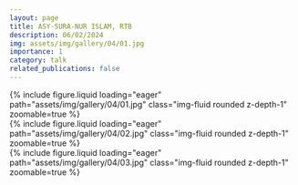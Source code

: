 ```yaml
---
layout: page
title: ASY-SURA-NUR ISLAM, RTB
description: 06/02/2024
img: assets/img/gallery/04/01.jpg
importance: 1
category: talk
related_publications: false
---
```


<div class="row mt-3">
    <div class="col-sm mt-3 mt-md-0">
        {% include figure.liquid loading="eager" path="assets/img/gallery/04/01.jpg" class="img-fluid rounded z-depth-1" zoomable=true %}
    </div>
    <div class="col-sm mt-3 mt-md-0">
        {% include figure.liquid loading="eager" path="assets/img/gallery/04/02.jpg" class="img-fluid rounded z-depth-1" zoomable=true %}
    </div>
    <div class="col-sm mt-3 mt-md-0">
        {% include figure.liquid loading="eager" path="assets/img/gallery/04/03.jpg" class="img-fluid rounded z-depth-1" zoomable=true %}
    </div>
</div>
